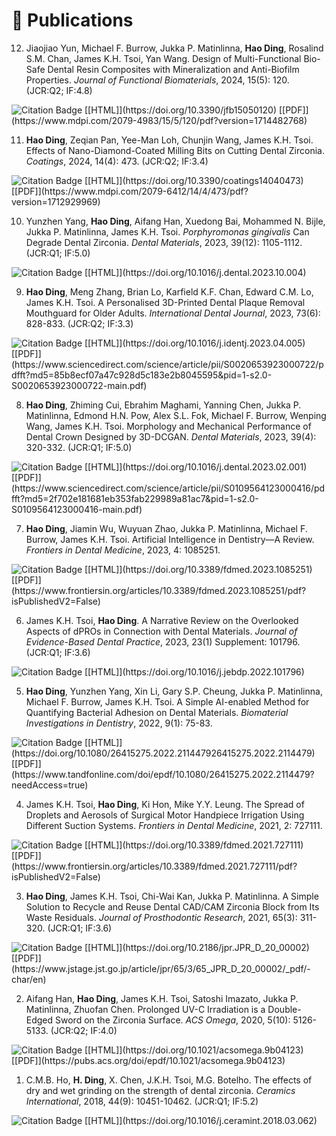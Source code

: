 # 📝 Publications 
12.	Jiaojiao Yun, Michael F. Burrow, Jukka P. Matinlinna, **Hao Ding**, Rosalind S.M. Chan, James K.H. Tsoi, Yan Wang. Design of Multi-Functional Bio-Safe Dental Resin Composites with Mineralization and Anti-Biofilm Properties. *Journal of Functional Biomaterials*, 2024, 15(5): 120. (JCR:Q2; IF:4.8)
<img alt="Citation Badge" src="https://api.juleskreuer.eu/citation-badge.php?doi=10.3390/jfb15050120">
[[HTML]](https://doi.org/10.3390/jfb15050120) [[PDF]](https://www.mdpi.com/2079-4983/15/5/120/pdf?version=1714482768)

11. **Hao Ding**, Zeqian Pan, Yee-Man Loh, Chunjin Wang, James K.H. Tsoi. Effects of Nano-Diamond-Coated Milling Bits on Cutting Dental Zirconia. *Coatings*, 2024, 14(4): 473. (JCR:Q2; IF:3.4)
<img alt="Citation Badge" src="https://api.juleskreuer.eu/citation-badge.php?doi=10.3390/coatings14040473">
[[HTML]](https://doi.org/10.3390/coatings14040473) [[PDF]](https://www.mdpi.com/2079-6412/14/4/473/pdf?version=1712929969)
<span class='show_paper_citations' data='pciroxQAAAAJ:_kc_bZDykSQC'></span>

10. Yunzhen Yang, **Hao Ding**, Aifang Han, Xuedong Bai, Mohammed N. Bijle, Jukka P. Matinlinna, James K.H. Tsoi. *Porphyromonas gingivalis* Can Degrade Dental Zirconia. *Dental Materials*, 2023, 39(12): 1105-1112. (JCR:Q1; IF:5.0)
<img alt="Citation Badge" src="https://api.juleskreuer.eu/citation-badge.php?doi=10.1016/j.dental.2023.10.004">
[[HTML]](https://doi.org/10.1016/j.dental.2023.10.004)

9. **Hao Ding**, Meng Zhang, Brian Lo, Karfield K.F. Chan, Edward C.M. Lo, James K.H. Tsoi. A Personalised 3D-Printed Dental Plaque Removal Mouthguard for Older Adults. *International Dental Journal*, 2023, 73(6): 828-833. (JCR:Q2; IF:3.3)
<img alt="Citation Badge" src="https://api.juleskreuer.eu/citation-badge.php?doi=10.1016/j.identj.2023.04.005">
[[HTML]](https://doi.org/10.1016/j.identj.2023.04.005) [[PDF]](https://www.sciencedirect.com/science/article/pii/S0020653923000722/pdfft?md5=85b8ecf07a47c928d5c183e2b8045595&pid=1-s2.0-S0020653923000722-main.pdf)


8. **Hao Ding**, Zhiming Cui, Ebrahim Maghami, Yanning Chen, Jukka P. Matinlinna, Edmond H.N. Pow, Alex S.L. Fok, Michael F. Burrow, Wenping Wang, James K.H. Tsoi. Morphology and Mechanical Performance of Dental Crown Designed by 3D-DCGAN. *Dental Materials*, 2023, 39(4): 320-332. (JCR:Q1; IF:5.0)
<img alt="Citation Badge" src="https://api.juleskreuer.eu/citation-badge.php?doi=10.1016/j.dental.2023.02.001">
[[HTML]](https://doi.org/10.1016/j.dental.2023.02.001) [[PDF]](https://www.sciencedirect.com/science/article/pii/S0109564123000416/pdfft?md5=2f702e181681eb353fab229989a81ac7&pid=1-s2.0-S0109564123000416-main.pdf)

7. **Hao Ding**, Jiamin Wu, Wuyuan Zhao, Jukka P. Matinlinna, Michael F. Burrow, James K.H. Tsoi. Artificial Intelligence in Dentistry—A Review. *Frontiers in Dental Medicine*, 2023, 4: 1085251.
<img alt="Citation Badge" src="https://api.juleskreuer.eu/citation-badge.php?doi=10.3389/fdmed.2023.1085251">
[[HTML]](https://doi.org/10.3389/fdmed.2023.1085251) [[PDF]](https://www.frontiersin.org/articles/10.3389/fdmed.2023.1085251/pdf?isPublishedV2=False)

6. James K.H. Tsoi, **Hao Ding**. A Narrative Review on the Overlooked Aspects of dPROs in Connection with Dental Materials. *Journal of Evidence-Based Dental Practice*, 2023, 23(1) Supplement: 101796. (JCR:Q1; IF:3.6)
<img alt="Citation Badge" src="https://api.juleskreuer.eu/citation-badge.php?doi=10.1016/j.jebdp.2022.101796">
[[HTML]](https://doi.org/10.1016/j.jebdp.2022.101796)

5. **Hao Ding**, Yunzhen Yang, Xin Li, Gary S.P. Cheung, Jukka P. Matinlinna, Michael F. Burrow, James K.H. Tsoi. A Simple AI-enabled Method for Quantifying Bacterial Adhesion on Dental Materials. *Biomaterial Investigations in Dentistry*, 2022, 9(1): 75-83.
<img alt="Citation Badge" src="https://api.juleskreuer.eu/citation-badge.php?doi=10.1080/26415275.2022.211447926415275.2022.2114479">
[[HTML]](https://doi.org/10.1080/26415275.2022.211447926415275.2022.2114479) [[PDF]](https://www.tandfonline.com/doi/epdf/10.1080/26415275.2022.2114479?needAccess=true)

4. James K.H. Tsoi, **Hao Ding**, Ki Hon, Mike Y.Y. Leung. The Spread of Droplets and Aerosols of Surgical Motor Handpiece Irrigation Using Different Suction Systems. *Frontiers in Dental Medicine*, 2021, 2: 727111.
<img alt="Citation Badge" src="https://api.juleskreuer.eu/citation-badge.php?doi=10.3389/fdmed.2021.727111">
[[HTML]](https://doi.org/10.3389/fdmed.2021.727111) [[PDF]](https://www.frontiersin.org/articles/10.3389/fdmed.2021.727111/pdf?isPublishedV2=False)

3. **Hao Ding**, James K.H. Tsoi, Chi-Wai Kan, Jukka P. Matinlinna. A Simple Solution to Recycle and Reuse Dental CAD/CAM Zirconia Block from Its Waste Residuals. *Journal of Prosthodontic Research*, 2021, 65(3): 311-320. (JCR:Q1; IF:3.6)
<img alt="Citation Badge" src="https://api.juleskreuer.eu/citation-badge.php?doi=10.2186/jpr.JPR_D_20_00002">
[[HTML]](https://doi.org/10.2186/jpr.JPR_D_20_00002) [[PDF]](https://www.jstage.jst.go.jp/article/jpr/65/3/65_JPR_D_20_00002/_pdf/-char/en)

2. Aifang Han, **Hao Ding**, James K.H. Tsoi, Satoshi Imazato, Jukka P. Matinlinna, Zhuofan Chen. Prolonged UV-C Irradiation is a Double-Edged Sword on the Zirconia Surface. *ACS Omega*, 2020, 5(10): 5126-5133. (JCR:Q2; IF:4.0)
<img alt="Citation Badge" src="https://api.juleskreuer.eu/citation-badge.php?doi=10.1021/acsomega.9b04123">
[[HTML]](https://doi.org/10.1021/acsomega.9b04123) [[PDF]](https://pubs.acs.org/doi/epdf/10.1021/acsomega.9b04123)

1. C.M.B. Ho, **H. Ding**, X. Chen, J.K.H. Tsoi, M.G. Botelho. The effects of dry and wet grinding on the strength of dental zirconia. *Ceramics International*, 2018, 44(9): 10451-10462. (JCR:Q1; IF:5.2)
<img alt="Citation Badge" src="https://api.juleskreuer.eu/citation-badge.php?doi=10.1016/j.ceramint.2018.03.062">
[[HTML]](https://doi.org/10.1016/j.ceramint.2018.03.062)
